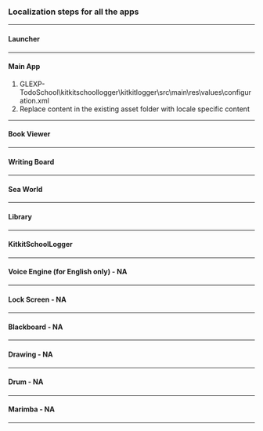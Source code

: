### Localization steps for all the apps
___
#### Launcher
___
#### Main App
1. GLEXP-TodoSchool\kitkitschoollogger\kitkitlogger\src\main\res\values\configuration.xml
2. Replace content in the existing asset folder with locale specific content
___
#### Book Viewer
___
#### Writing Board
___
#### Sea World
___
#### Library
___
#### KitkitSchoolLogger
___
#### Voice Engine (for English only) - NA
___
#### Lock Screen - NA
___
#### Blackboard - NA
___
#### Drawing - NA
___
#### Drum - NA
___
#### Marimba - NA
___
